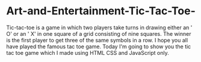 # Art-and-Entertainment-Tic-Tac-Toe-
Tic-tac-toe is a game in which two players take turns in drawing either an ' O' or an ' X' in one square of a grid consisting of nine squares. The winner is the first player to get three of the same symbols in a row.  I hope you all have played the famous tac toe game. Today I'm going to show you the tic tac toe game which I made using HTML CSS and JavaScript only.
